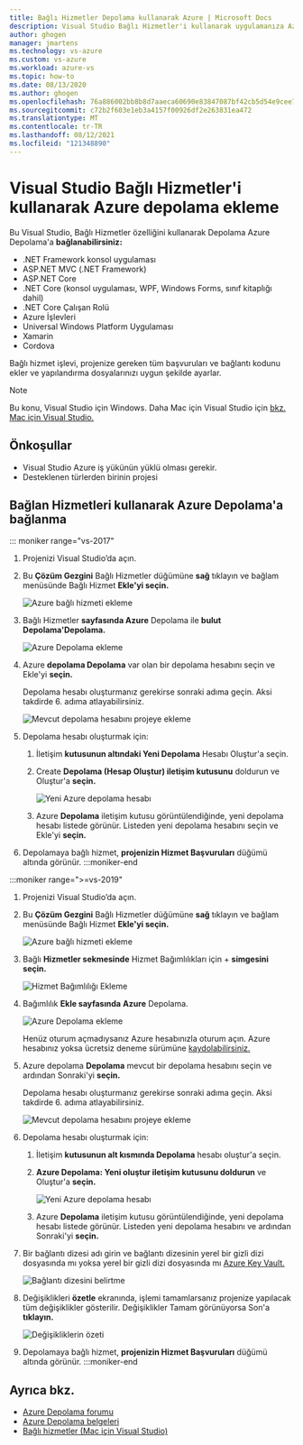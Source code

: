 ```yaml
---
title: Bağlı Hizmetler Depolama kullanarak Azure | Microsoft Docs
description: Visual Studio Bağlı Hizmetler'i kullanarak uygulamanıza Azure Depolama hizmeti bağımlılığı ekleme
author: ghogen
manager: jmartens
ms.technology: vs-azure
ms.custom: vs-azure
ms.workload: azure-vs
ms.topic: how-to
ms.date: 08/13/2020
ms.author: ghogen
ms.openlocfilehash: 76a886002bb8b8d7aaeca60690e83847087bf42cb5d54e9cee7922c714e61a29
ms.sourcegitcommit: c72b2f603e1eb3a4157f00926df2e263831ea472
ms.translationtype: MT
ms.contentlocale: tr-TR
ms.lasthandoff: 08/12/2021
ms.locfileid: "121348890"
---
```

# <a name="adding-azure-storage-by-using-visual-studio-connected-services"></a>Visual Studio Bağlı Hizmetler'i kullanarak Azure depolama ekleme

Bu Visual Studio, Bağlı Hizmetler özelliğini kullanarak Depolama Azure Depolama'a **bağlanabilirsiniz:**

- .NET Framework konsol uygulaması
- ASP.NET MVC (.NET Framework)
- ASP.NET Core
- .NET Core (konsol uygulaması, WPF, Windows Forms, sınıf kitaplığı dahil)
- .NET Core Çalışan Rolü
- Azure İşlevleri
- Universal Windows Platform Uygulaması
- Xamarin
- Cordova

Bağlı hizmet işlevi, projenize gereken tüm başvuruları ve bağlantı kodunu ekler ve yapılandırma dosyalarınızı uygun şekilde ayarlar.

> [!NOTE]
> Bu konu, Visual Studio için Windows. Daha Mac için Visual Studio için [bkz. Mac için Visual Studio.](/visualstudio/mac/connected-services)
## <a name="prerequisites"></a>Önkoşullar

- Visual Studio Azure iş yükünün yüklü olması gerekir.
- Desteklenen türlerden birinin projesi

## <a name="connect-to-azure-storage-using-connected-services"></a>Bağlan Hizmetleri kullanarak Azure Depolama'a bağlanma

::: moniker range="vs-2017"

1. Projenizi Visual Studio’da açın.

1. Bu **Çözüm Gezgini** Bağlı Hizmetler düğümüne **sağ** tıklayın ve bağlam menüsünde Bağlı Hizmet **Ekle'yi seçin.**

    ![Azure bağlı hizmeti ekleme](./media/vs-azure-tools-connected-services-storage/add-connected-service.png)

1. Bağlı Hizmetler **sayfasında Azure** Depolama ile **bulut Depolama'Depolama.**

    ![Azure Depolama ekleme](./media/vs-azure-tools-connected-services-storage/add-azure-storage.png)

1. Azure **depolama Depolama** var olan bir depolama hesabını seçin ve Ekle'yi **seçin.**

    Depolama hesabı oluşturmanız gerekirse sonraki adıma geçin. Aksi takdirde 6. adıma atlayabilirsiniz.

    ![Mevcut depolama hesabını projeye ekleme](./media/vs-azure-tools-connected-services-storage/select-azure-storage-account.png)

1. Depolama hesabı oluşturmak için:

   1. İletişim **kutusunun altındaki Yeni Depolama** Hesabı Oluştur'a seçin.

   1. Create **Depolama (Hesap Oluştur) iletişim kutusunu** doldurun ve Oluştur'a **seçin.**

       ![Yeni Azure depolama hesabı](./media/vs-azure-tools-connected-services-storage/create-storage-account.png)

   1. Azure **Depolama** iletişim kutusu görüntülendiğinde, yeni depolama hesabı listede görünür. Listeden yeni depolama hesabını seçin ve Ekle'yi **seçin.**

1. Depolamaya bağlı hizmet, **projenizin Hizmet Başvuruları** düğümü altında görünür.
:::moniker-end

:::moniker range=">=vs-2019"

1. Projenizi Visual Studio’da açın.

1. Bu **Çözüm Gezgini** Bağlı Hizmetler düğümüne **sağ** tıklayın ve bağlam menüsünde Bağlı Hizmet **Ekle'yi seçin.**

    ![Azure bağlı hizmeti ekleme](./media/vs-azure-tools-connected-services-storage/vs-2019/add-connected-service.png)

1. Bağlı **Hizmetler sekmesinde** Hizmet Bağımlılıkları için + **simgesini seçin.**

    ![Hizmet Bağımlılığı Ekleme](./media/vs-azure-tools-connected-services-storage/vs-2019/connected-services-tab.png)

1. Bağımlılık **Ekle sayfasında** **Azure** Depolama.

    ![Azure Depolama ekleme](./media/vs-azure-tools-connected-services-storage/vs-2019/add-azure-storage.png)

    Henüz oturum açmadıysanız Azure hesabınızla oturum açın. Azure hesabınız yoksa ücretsiz deneme sürümüne [kaydolabilirsiniz.](https://azure.microsoft.com/account/free)

1. Azure depolama **Depolama** mevcut bir depolama hesabını seçin ve ardından Sonraki'yi **seçin.**

    Depolama hesabı oluşturmanız gerekirse sonraki adıma geçin. Aksi takdirde 6. adıma atlayabilirsiniz.

    ![Mevcut depolama hesabını projeye ekleme](./media/vs-azure-tools-connected-services-storage/vs-2019/select-azure-storage-account.png)

1. Depolama hesabı oluşturmak için:

   1. İletişim **kutusunun alt kısmında Depolama** hesabı oluştur'a seçin.

   1. **Azure Depolama: Yeni oluştur iletişim kutusunu doldurun** ve Oluştur'a **seçin.**

       ![Yeni Azure depolama hesabı](./media/vs-azure-tools-connected-services-storage/vs-2019/create-storage-account.png)

   1. Azure **Depolama** iletişim kutusu görüntülendiğinde, yeni depolama hesabı listede görünür. Listeden yeni depolama hesabını ve ardından Sonraki'yi **seçin.**

1. Bir bağlantı dizesi adı girin ve bağlantı dizesinin yerel bir gizli dizi dosyasında mı yoksa yerel bir gizli dizi dosyasında mı [Azure Key Vault.](/azure/key-vault)

   ![Bağlantı dizesini belirtme](./media/vs-azure-tools-connected-services-storage/vs-2019/connection-string.png)

1. Değişiklikleri **özetle** ekranında, işlemi tamamlarsanız projenize yapılacak tüm değişiklikler gösterilir. Değişiklikler Tamam görünüyorsa Son'a **tıklayın.**

   ![Değişikliklerin özeti](./media/vs-azure-tools-connected-services-storage/vs-2019/summary-of-changes.png)

1. Depolamaya bağlı hizmet, **projenizin Hizmet Başvuruları** düğümü altında görünür.
:::moniker-end

## <a name="see-also"></a>Ayrıca bkz.

- [Azure Depolama forumu](https://social.msdn.microsoft.com/forums/azure/home?forum=windowsazuredata)
- [Azure Depolama belgeleri](/azure/storage/)
- [Bağlı hizmetler (Mac için Visual Studio)](/visualstudio/mac/connected-services)
